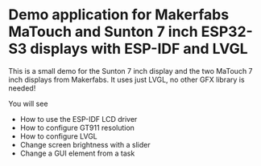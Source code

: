 # Demo application for Makerfabs MaTouch and Sunton 7 inch ESP32-S3 displays with ESP-IDF and LVGL

This is a small demo for the Sunton 7 inch display and the two MaTouch 7 inch displays from Makerfabs. It uses just LVGL, no other GFX library is needed!

You will see 

- How to use the ESP-IDF LCD driver
- How to configure GT911 resolution
- How to configure LVGL
- Change screen brightness with a slider
- Change a GUI element from a task


